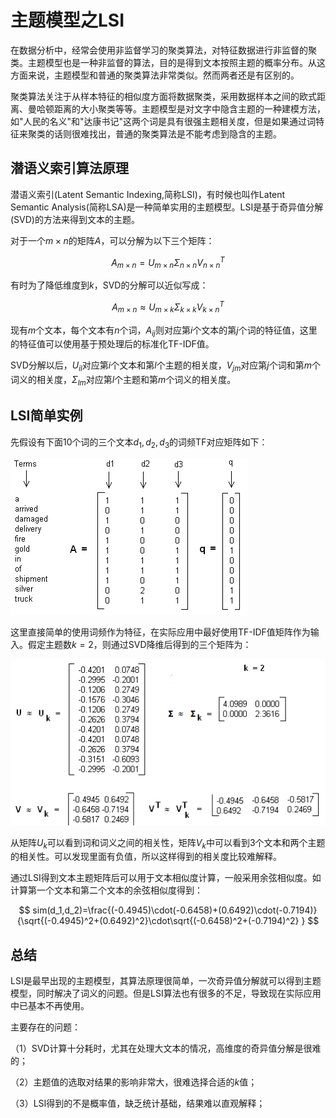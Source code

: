 # 主题模型之LSI

在数据分析中，经常会使用非监督学习的聚类算法，对特征数据进行非监督的聚类。主题模型也是一种非监督的算法，目的是得到文本按照主题的概率分布。从这方面来说，主题模型和普通的聚类算法非常类似。然而两者还是有区别的。

聚类算法关注于从样本特征的相似度方面将数据聚类，采用数据样本之间的欧式距离、曼哈顿距离的大小聚类等等。主题模型是对文字中隐含主题的一种建模方法，如"人民的名义"和"达康书记"这两个词是具有很强主题相关度，但是如果通过词特征来聚类的话则很难找出，普通的聚类算法是不能考虑到隐含的主题。



## 潜语义索引算法原理

潜语义索引(Latent Semantic Indexing,简称LSI)，有时候也叫作Latent Semantic Analysis(简称LSA)是一种简单实用的主题模型。LSI是基于奇异值分解(SVD)的方法来得到文本的主题。

对于一个$m\times n$的矩阵$A$，可以分解为以下三个矩阵：

$$
A_{m\times n} = U_{m\times n} \Sigma_{n\times n} V^T_{n\times n}
$$

有时为了降低维度到$k$，SVD的分解可以近似写成：

$$
A_{m\times n}\approx U_{m \times k} \Sigma_{k \times k} V^T_{k \times n}
$$

现有$m$个文本，每个文本有$n$个词，$A_{ij}$则对应第$i$个文本的第$j$个词的特征值，这里的特征值可以使用基于预处理后的标准化TF-IDF值。

SVD分解以后，$U_{il}$对应第$i$个文本和第$l$个主题的相关度，$V_{jm}$对应第$j$个词和第$m$个词义的相关度，$\Sigma_{lm}$对应第$l$个主题和第$m$个词义的相关度。



## LSI简单实例

先假设有下面10个词的三个文本$d_1,d_2,d_3$的词频TF对应矩阵如下：

![LSI_1](assets/LSI_1.png)

这里直接简单的使用词频作为特征，在实际应用中最好使用TF-IDF值矩阵作为输入。假定主题数$k=2$，则通过SVD降维后得到的三个矩阵为：

![LSI_2](assets/LSI_2.png)

从矩阵$U_k$可以看到词和词义之间的相关性，矩阵$V_k$中可以看到3个文本和两个主题的相关性。可以发现里面有负值，所以这样得到的相关度比较难解释。

通过LSI得到文本主题矩阵后可以用于文本相似度计算，一般采用余弦相似度。如计算第一个文本和第二个文本的余弦相似度得到：

$$
sim(d_1,d_2)=\frac{(-0.4945)\cdot(-0.6458)+(0.6492)\cdot(-0.7194)}{\sqrt{(-0.4945)^2+(0.6492)^2}\cdot\sqrt{(-0.6458)^2+(-0.7194)^2} }
$$


## 总结

LSI是最早出现的主题模型，其算法原理很简单，一次奇异值分解就可以得到主题模型，同时解决了词义的问题。但是LSI算法也有很多的不足，导致现在实际应用中已基本不再使用。

主要存在的问题：

（1）SVD计算十分耗时，尤其在处理大文本的情况，高维度的奇异值分解是很难的；

（2）主题值的选取对结果的影响非常大，很难选择合适的$k$值；

（3）LSI得到的不是概率值，缺乏统计基础，结果难以直观解释；


